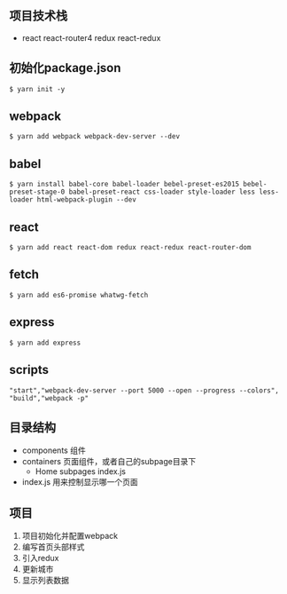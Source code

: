 ## 项目技术栈
- react react-router4 redux react-redux
## 初始化package.json
```
$ yarn init -y
```
## webpack
```
$ yarn add webpack webpack-dev-server --dev
```
## babel
```
$ yarn install babel-core babel-loader bebel-preset-es2015 bebel-preset-stage-0 babel-preset-react css-loader style-loader less less-loader html-webpack-plugin --dev
```
## react
```
$ yarn add react react-dom redux react-redux react-router-dom
```
## fetch
```
$ yarn add es6-promise whatwg-fetch
```
## express
```
$ yarn add express
```
## scripts
```
"start","webpack-dev-server --port 5000 --open --progress --colors",
"build","webpack -p"
```

## 目录结构
- components 组件
- containers 页面组件，或者自己的subpage目录下
  - Home
    subpages
    index.js
- index.js 用来控制显示哪一个页面


## 项目
1. 项目初始化并配置webpack
2. 编写首页头部样式
3. 引入redux
4. 更新城市
5. 显示列表数据